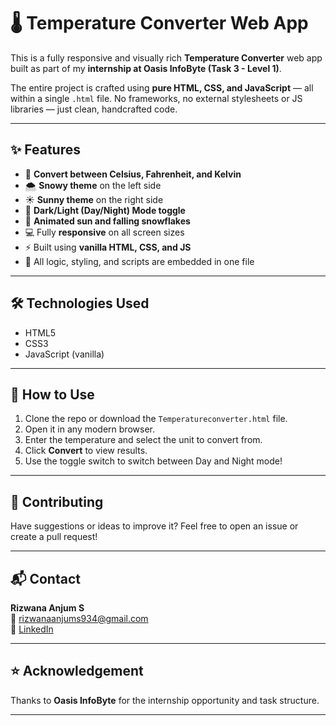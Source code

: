 # 🌡️ Temperature Converter Web App

This is a fully responsive and visually rich **Temperature Converter** web app built as part of my **internship at Oasis InfoByte (Task 3 - Level 1)**.

The entire project is crafted using **pure HTML, CSS, and JavaScript** — all within a single `.html` file. No frameworks, no external stylesheets or JS libraries — just clean, handcrafted code.

---

## ✨ Features

- 🔁 **Convert between Celsius, Fahrenheit, and Kelvin**
- 🌨️ **Snowy theme** on the left side
- ☀️ **Sunny theme** on the right side
- 🌙 **Dark/Light (Day/Night) Mode toggle**
- 🎨 **Animated sun and falling snowflakes**
- 💻 Fully **responsive** on all screen sizes
- ⚡ Built using **vanilla HTML, CSS, and JS**
- 💯 All logic, styling, and scripts are embedded in one file

---

## 🛠️ Technologies Used

- HTML5
- CSS3
- JavaScript (vanilla)

---

## 📌 How to Use

1. Clone the repo or download the `Temperatureconverter.html` file.
2. Open it in any modern browser.
3. Enter the temperature and select the unit to convert from.
4. Click **Convert** to view results.
5. Use the toggle switch to switch between Day and Night mode!

---

## 🤝 Contributing

Have suggestions or ideas to improve it? Feel free to open an issue or create a pull request!

---

## 📬 Contact

**Rizwana Anjum S**  
📧 rizwanaanjums934@gmail.com  
🔗 [LinkedIn](https://www.linkedin.com/in/rizwanaanjums)

---

## ⭐️ Acknowledgement

Thanks to **Oasis InfoByte** for the internship opportunity and task structure.

---
